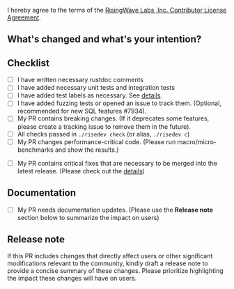 I hereby agree to the terms of the [RisingWave Labs, Inc. Contributor License Agreement](https://gist.github.com/TennyZhuang/f00be7f16996ea48effb049aa7be4d66#file-rw_cla).

## What's changed and what's your intention?

<!--

**Please do not leave this empty!**

Please explain **IN DETAIL** what the changes are in this PR and why they are needed:

- Summarize your change (**mandatory**)
- How does this PR work? Need a brief introduction for the changed logic (optional)
- Describe clearly one logical change and avoid lazy messages (optional)
- Describe any limitations of the current code (optional)
- Refer to a related PR or issue link (optional)

-->

## Checklist

- [ ] I have written necessary rustdoc comments
- [ ] I have added necessary unit tests and integration tests
- [ ] I have added test labels as necessary. See [details](https://github.com/risingwavelabs/risingwave/blob/main/docs/developer-guide.md#ci-labels-guide).
- [ ] I have added fuzzing tests or opened an issue to track them. (Optional, recommended for new SQL features #7934).
- [ ] My PR contains breaking changes. (If it deprecates some features, please create a tracking issue to remove them in the future).
- [ ] All checks passed in `./risedev check` (or alias, `./risedev c`)
- [ ] My PR changes performance-critical code. (Please run macro/micro-benchmarks and show the results.)
<!-- To manually trigger a benchmark, please check out [Notion](https://www.notion.so/risingwave-labs/Manually-trigger-nexmark-performance-dashboard-test-b784f1eae1cf48889b2645d020b6b7d3). -->
- [ ] My PR contains critical fixes that are necessary to be merged into the latest release. (Please check out the [details](https://github.com/risingwavelabs/risingwave/blob/main/CONTRIBUTING.md))

## Documentation

- [ ] My PR needs documentation updates. (Please use the **Release note** section below to summarize the impact on users)

## Release note

If this PR includes changes that directly affect users or other significant modifications relevant to the community, kindly draft a release note to provide a concise summary of these changes. Please prioritize highlighting the impact these changes will have on users.


<!--
Please create a release note for your changes.

Discuss technical details in the "What's changed" section, and
focus on the impact on users in the release note.

You should also mention the environment or conditions where the impact may occur.
-->

</details>
